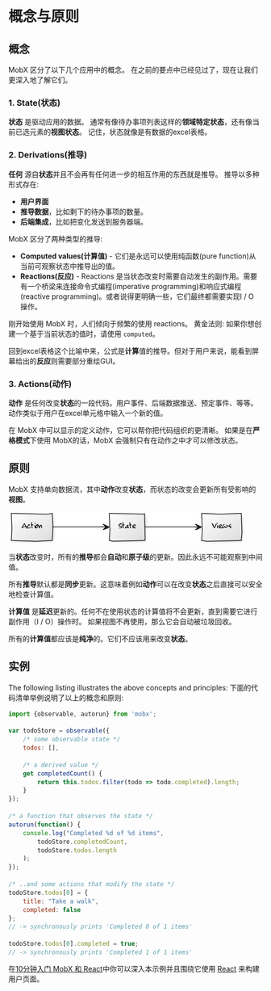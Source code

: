 # 概念与原则

## 概念

MobX 区分了以下几个应用中的概念。 在之前的要点中已经见过了，现在让我们更深入地了解它们。

### 1. State(状态)

**状态** 是驱动应用的数据。
通常有像待办事项列表这样的**领域特定状态**，还有像当前已选元素的**视图状态**。
记住，状态就像是有数据的excel表格。

### 2. Derivations(推导)

**任何** 源自**状态**并且不会再有任何进一步的相互作用的东西就是推导。
推导以多种形式存在:

* **用户界面**
* **推导数据**，比如剩下的待办事项的数量。
* **后端集成**，比如把变化发送到服务器端。

MobX 区分了两种类型的推导:
* **Computed values(计算值)** - 它们是永远可以使用纯函数(pure function)从当前可观察状态中推导出的值。
* **Reactions(反应)** - Reactions 是当状态改变时需要自动发生的副作用。需要有一个桥梁来连接命令式编程(imperative programming)和响应式编程(reactive programming)。或者说得更明确一些，它们最终都需要实现I / O 操作。

刚开始使用 MobX 时，人们倾向于频繁的使用 reactions。
黄金法则: 如果你想创建一个基于当前状态的值时，请使用 `computed`。

回到excel表格这个比喻中来，公式是**计算**值的推导。但对于用户来说，能看到屏幕给出的**反应**则需要部分重绘GUI。

### 3. Actions(动作)

**动作** 是任何改变**状态**的一段代码。用户事件、后端数据推送、预定事件、等等。
动作类似于用户在excel单元格中输入一个新的值。

在 MobX 中可以显示的定义动作，它可以帮你把代码组织的更清晰。
如果是在**严格模式**下使用 MobX的话，MobX 会强制只有在动作之中才可以修改状态。

## 原则

MobX 支持单向数据流，其中**动作**改变**状态**，而状态的改变会更新所有受影响的**视图**。

![Action, State, View](../images/action-state-view.png)

当**状态**改变时，所有的**推导**都会**自动**和**原子级**的更新。因此永远不可能观察到中间值。

所有**推导**默认都是**同步**更新。这意味着例如**动作**可以在改变**状态**之后直接可以安全地检查计算值。

**计算值** 是**延迟**更新的。任何不在使用状态的计算值将不会更新，直到需要它进行副作用（I / O）操作时。
如果视图不再使用，那么它会自动被垃圾回收。

所有的**计算值**都应该是**纯净**的。它们不应该用来改变**状态**。

## 实例

The following listing illustrates the above concepts and principles:
下面的代码清单举例说明了以上的概念和原则:

```javascript
import {observable, autorun} from 'mobx';

var todoStore = observable({
	/* some observable state */
	todos: [],

	/* a derived value */
	get completedCount() {
		return this.todos.filter(todo => todo.completed).length;
	}
});

/* a function that observes the state */
autorun(function() {
	console.log("Completed %d of %d items",
		todoStore.completedCount,
		todoStore.todos.length
	);
});

/* ..and some actions that modify the state */
todoStore.todos[0] = {
	title: "Take a walk",
	completed: false
};
// -> synchronously prints 'Completed 0 of 1 items'

todoStore.todos[0].completed = true;
// -> synchronously prints 'Completed 1 of 1 items'

```

在[10分钟入门 MobX 和 React](https://mobxjs.github.io/mobx/getting-started.html)中你可以深入本示例并且围绕它使用 [React](https://facebook.github.io/react/) 来构建用户页面。
